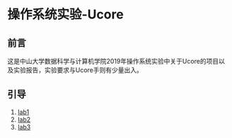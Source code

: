 # 操作系统实验-Ucore

## 前言
这是中山大学数据科学与计算机学院2019年操作系统实验中关于Ucore的项目以及实验报告，实验要求与Ucore手则有少量出入。

## 引导
1. [lab1](lab1)
2. [lab2](lab2)
3. [lab3](lab3)
